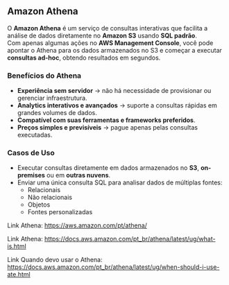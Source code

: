 ##  Amazon Athena

O **Amazon Athena** é um serviço de consultas interativas que facilita a análise de dados diretamente no **Amazon S3** usando **SQL padrão**.  
Com apenas algumas ações no **AWS Management Console**, você pode apontar o Athena para os dados armazenados no S3 e começar a executar **consultas ad-hoc**, obtendo resultados em segundos.



###  Benefícios do Athena
-  **Experiência sem servidor** → não há necessidade de provisionar ou gerenciar infraestrutura.  
-  **Analytics interativos e avançados** → suporte a consultas rápidas em grandes volumes de dados.  
-  **Compatível com suas ferramentas e frameworks preferidos**.  
-  **Preços simples e previsíveis** → pague apenas pelas consultas executadas.  


###  Casos de Uso
- Executar consultas diretamente em dados armazenados no **S3**, **on-premises** ou em **outras nuvens**.  
- Enviar uma única consulta SQL para analisar dados de múltiplas fontes:  
  - Relacionais  
  - Não relacionais  
  - Objetos  
  - Fontes personalizadas  


Link Athena: https://aws.amazon.com/pt/athena/ 

Link Athena: https://docs.aws.amazon.com/pt_br/athena/latest/ug/what-is.html

Link Quando devo usar o Athena: https://docs.aws.amazon.com/pt_br/athena/latest/ug/when-should-i-use-ate.html
